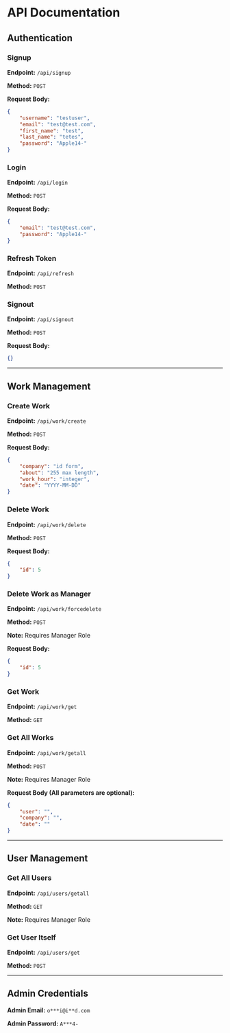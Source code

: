 # API Documentation

## Authentication

### Signup
**Endpoint:** `/api/signup`

**Method:** `POST`

**Request Body:**
```json
{
    "username": "testuser",
    "email": "test@test.com",
    "first_name": "test",
    "last_name": "tetes",
    "password": "Apple14-"
}
```

### Login
**Endpoint:** `/api/login`

**Method:** `POST`

**Request Body:**
```json
{
    "email": "test@test.com",
    "password": "Apple14-"
}
```

### Refresh Token
**Endpoint:** `/api/refresh`

**Method:** `POST`

### Signout
**Endpoint:** `/api/signout`

**Method:** `POST`

**Request Body:**
```json
{}
```

---

## Work Management

### Create Work
**Endpoint:** `/api/work/create`

**Method:** `POST`

**Request Body:**
```json
{
    "company": "id form",
    "about": "255 max length",
    "work_hour": "integer",
    "date": "YYYY-MM-DD"
}
```

### Delete Work
**Endpoint:** `/api/work/delete`

**Method:** `POST`

**Request Body:**
```json
{
    "id": 5
}
```

### Delete Work as Manager
**Endpoint:** `/api/work/forcedelete`

**Method:** `POST`

**Note:** Requires Manager Role

**Request Body:**
```json
{
    "id": 5
}
```

### Get Work
**Endpoint:** `/api/work/get`

**Method:** `GET`

### Get All Works
**Endpoint:** `/api/work/getall`

**Method:** `POST`

**Note:** Requires Manager Role

**Request Body (All parameters are optional):**
```json
{
    "user": "",
    "company": "",
    "date": ""
}
```

---

## User Management

### Get All Users
**Endpoint:** `/api/users/getall`

**Method:** `GET`

**Note:** Requires Manager Role

### Get User Itself
**Endpoint:** `/api/users/get`

**Method:** `POST`

---

## Admin Credentials
**Admin Email:** `o***i@i**d.com`

**Admin Password:** `A***4-`

